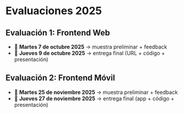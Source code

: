 # Evaluaciones 2025

## Evaluación 1: **Frontend Web**

* 📅 **Martes 7 de octubre 2025** → muestra preliminar + feedback
* 📅 **Jueves 9 de octubre 2025** → entrega final (URL + código + presentación)

## Evaluación 2: **Frontend Móvil**

* 📅 **Martes 25 de noviembre 2025** → muestra preliminar + feedback
* 📅 **Jueves 27 de noviembre 2025** → entrega final (app + código + presentación)

